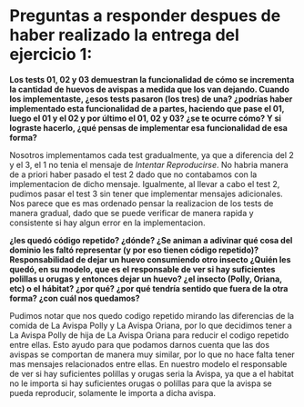 # Preguntas a responder despues de haber realizado la entrega del ejercicio 1:


**Los tests 01, 02 y 03 demuestran la funcionalidad de cómo se incrementa la cantidad de huevos de avispas a medida que los van dejando. Cuando los implementaste, ¿esos tests pasaron (los tres) de una? ¿podrías haber implementado esta funcionalidad de a partes, haciendo que pase el 01, luego el 01 y el 02 y por último el 01, 02 y 03? ¿se te ocurre cómo? Y si lograste hacerlo, ¿qué pensas de implementar esa funcionalidad de esa forma?**

  Nosotros implementamos cada test gradualmente, ya que a diferencia del 2 y el 3, el 1 no tenia el mensaje de *Intentar Reproducirse*. No habria manera de a priori haber pasado el test 2 dado que no contabamos con la implementacion de dicho mensaje. Igualmente, al llevar a cabo el test 2, pudimos pasar el test 3 sin tener que implementar mensajes adicionales. Nos parece que es mas ordenado pensar la realizacion de los tests de manera gradual, dado que se puede verificar de manera rapida y consistente si hay algun error en la implementacion.  
  
 

**¿les quedó código repetido? ¿dónde? ¿Se animan a adivinar qué cosa del dominio les faltó representar (y por eso tienen código repetido)? Responsabilidad de dejar un huevo consumiendo otro insecto ¿Quién les quedó, en su modelo, que es el responsable de ver si hay suficientes polillas u orugas y entonces dejar un huevo? ¿el insecto (Polly, Oriana, etc) o el hábitat? ¿por qué? ¿por qué tendría sentido que fuera de la otra forma? ¿con cuál nos quedamos?**

  Pudimos notar que nos quedo codigo repetido mirando las diferencias de la comida de La Avispa Polly y La Avispa Oriana, por lo que decidimos tener a La Avispa Polly de hija de La Avispa Oriana para reducir el codigo repetido entre ellas. Esto ayudo para que podamos darnos cuenta que las dos avispas se comportan de manera muy similar, por lo que no hace falta tener mas mensajes relacionados entre ellas.  En nuestro modelo el responsable de ver si hay suficientes polillas y orugas seria la Avispa, ya que a el habitat no le importa si hay suficientes orugas o polillas para que la avispa se pueda reproducir, solamente le importa a dicha avispa.
  
